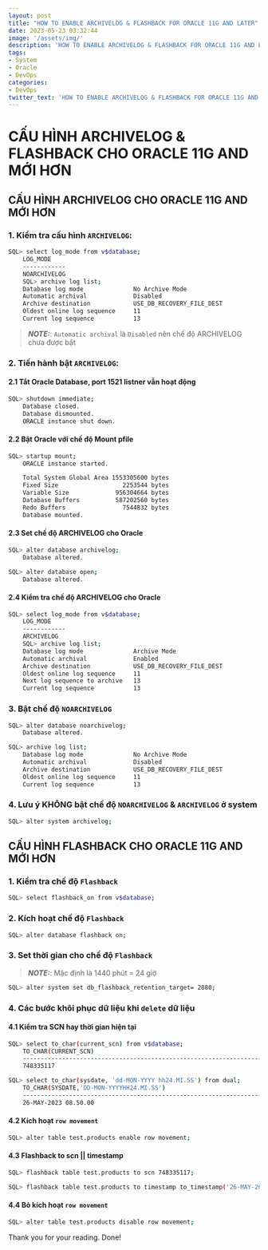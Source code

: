 ```yaml
---
layout: post
title: "HOW TO ENABLE ARCHIVELOG & FLASHBACK FOR ORACLE 11G AND LATER"
date: 2023-05-23 03:32:44
image: '/assets/img/'
description: 'HOW TO ENABLE ARCHIVELOG & FLASHBACK FOR ORACLE 11G AND LATER'
tags:
- System
- Oracle
- DevOps
categories:
- DevOps
twitter_text: 'HOW TO ENABLE ARCHIVELOG & FLASHBACK FOR ORACLE 11G AND LATER'
---
```


# CẤU HÌNH ARCHIVELOG & FLASHBACK CHO ORACLE 11G AND MỚI HƠN

## CẤU HÌNH ARCHIVELOG CHO ORACLE 11G AND MỚI HƠN

### 1. Kiểm tra cấu hình `ARCHIVELOG`:
```bash
SQL> select log_mode from v$database;
    LOG_MODE
    ------------
    NOARCHIVELOG
    SQL> archive log list;
    Database log mode              No Archive Mode
    Automatic archival             Disabled
    Archive destination            USE_DB_RECOVERY_FILE_DEST
    Oldest online log sequence     11
    Current log sequence           13
```

> **_NOTE:_**: `Automatic archival` là `Disabled` nên chế độ ARCHIVELOG chưa được bật

### 2. Tiến hành bật `ARCHIVELOG`:

#### 2.1 Tắt Oracle Database, port 1521 listner vẫn hoạt động
```bash
SQL> shutdown immediate;
    Database closed.
    Database dismounted.
    ORACLE instance shut down.
```

#### 2.2 Bật Oracle với chế độ Mount pfile
```bash
SQL> startup mount;
    ORACLE instance started.

    Total System Global Area 1553305600 bytes
    Fixed Size                  2253544 bytes
    Variable Size             956304664 bytes
    Database Buffers          587202560 bytes
    Redo Buffers                7544832 bytes
    Database mounted.
```

#### 2.3 Set chế độ ARCHIVELOG cho Oracle
```bash
SQL> alter database archivelog;
    Database altered.

SQL> alter database open;
    Database altered.
```

#### 2.4 Kiểm tra chế độ ARCHIVELOG cho Oracle
```bash
SQL> select log_mode from v$database;
    LOG_MODE
    ------------
    ARCHIVELOG
    SQL> archive log list;
    Database log mode              Archive Mode
    Automatic archival             Enabled
    Archive destination            USE_DB_RECOVERY_FILE_DEST
    Oldest online log sequence     11
    Next log sequence to archive   13
    Current log sequence           13
```

### 3. Bật chế độ `NOARCHIVELOG `
```bash
SQL> alter database noarchivelog;
    Database altered.

SQL> archive log list;
    Database log mode              No Archive Mode
    Automatic archival             Disabled
    Archive destination            USE_DB_RECOVERY_FILE_DEST
    Oldest online log sequence     11
    Current log sequence           13
```

### 4. Lưu ý <strong>KHÔNG</strong> bật chế độ `NOARCHIVELOG` & `ARCHIVELOG` ở system
```bash
SQL> alter system archivelog;
```

## CẤU HÌNH FLASHBACK CHO ORACLE 11G AND MỚI HƠN

### 1. Kiểm tra chế độ `Flashback`
```bash
SQL> select flashback_on from v$database;
```

### 2. Kích hoạt chế độ `Flashback`
```bash
SQL> alter database flashback on;
```

### 3. Set thời gian cho chế độ `Flashback`
> **_NOTE:_**: Mặc định là 1440 phút = 24 giờ
```bash
SQL> alter system set db_flashback_retention_target= 2880;
```

### 4. Các bước khôi phục dữ liệu khi `delete` dữ liệu
#### 4.1 Kiểm tra SCN hay thời gian hiện tại
```bash
SQL> select to_char(current_scn) from v$database;
    TO_CHAR(CURRENT_SCN)
    --------------------------------------------------------------------------------
    748335117

SQL> select to_char(sysdate, 'dd-MON-YYYY hh24.MI.SS') from dual;
    TO_CHAR(SYSDATE,'DD-MON-YYYYHH24.MI.SS')
    --------------------------------------------------------------------------------
    26-MAY-2023 08.50.00
```

#### 4.2 Kích hoạt `row movement`
```bash
SQL> alter table test.products enable row movement;
```

#### 4.3 Flashback to scn || timestamp
```bash
SQL> flashback table test.products to scn 748335117;

SQL> flashback table test.products to timestamp to_timestamp('26-MAY-2023 08.50.00','dd-MON-YY hh24.MI.SS');
```

#### 4.4 Bỏ kích hoạt `row movement`
```bash
SQL> alter table test.products disable row movement;
```

Thank you for your reading. Done!
